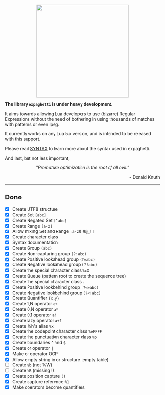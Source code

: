 <p align="center"><img src="https://i.imgur.com/Pc4Rzwe.png" height="300" /></p>

**The library `expaghetti` is under heavy development.**

It aims towards allowing Lua developers to use (bizarre) Regular Expressions without the need of bothering in using thousands of matches with patterns or even lpeg.

It currently works on any Lua 5.x version, and is intended to be released with this support.

Please read [SYNTAX](SYNTAX.md) to learn more about the syntax used in expaghetti.

And last, but not less important,
<p align="center"><i>"Premature optimization is the root of all evil."</i></p>
<p align="right">- Donald Knuth</p>

---

## Done
- [x] Create UTF8 structure
- [x] Create Set `[abc]`
- [x] Create Negated Set `[^abc]`
- [x] Create Range `[a-z]`
- [x] Allow mixing Set and Range `[a-z0-9@_!]`
- [x] Create character class
- [x] Syntax documentation
- [x] Create Group `(abc)`
- [x] Create Non-capturing group `(?:abc)`
- [x] Create Positive lookahead group `(?=abc)`
- [x] Create Negative lookahead group `(?!abc)`
- [x] Create the special character class `%cX`
- [x] Create Queue (pattern root to create the sequence tree)
- [x] Create the special character class `.`
- [x] Create Positive lookbehind group `(?<=abc)`
- [x] Create Negative lookbehind group `(?<!abc)`
- [x] Create Quantifier `{x,y}`
- [x] Create 1,N operator `a+`
- [x] Create 0,N operator `a*`
- [x] Create 0,1 operator `a?`
- [x] Create lazy operator `a+?`
- [x] Create %h's alias `%x`
- [x] Create the codepoint character class `%eFFFF`
- [x] Create the punctuation character class `%p`
- [x] Create boundaries `^` and `$`
- [x] Create or operator `|`
- [x] Make or operator OOP
- [x] Allow empty string in or structure (empty table)
- [ ] Create `%b` (not %W)
- [ ] Create `%B` (missing !)
- [x] Create position capture `()`
- [x] Create capture reference `%1`
- [x] Make operators become quantifiers